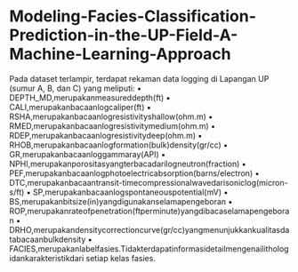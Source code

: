 # Modeling-Facies-Classification-Prediction-in-the-UP-Field-A-Machine-Learning-Approach

Pada dataset terlampir, terdapat rekaman data logging di Lapangan UP (sumur A, B, dan C) yang meliputi: ▪ DEPTH_MD,merupakanmeasureddepth(ft)
▪ CALI,merupakanbacaanlogcaliper(ft)
▪ RSHA,merupakanbacaanlogresistivityshallow(ohm.m)
▪ RMED,merupakanbacaanlogresistivitymedium(ohm.m)
▪ RDEP,merupakanbacaanlogresistivitydeep(ohm.m)
▪ RHOB,merupakanbacaanlogformation(bulk)density(gr/cc) ▪ GR,merupakanbacaanloggammaray(API)
▪ NPHI,merupakanporositasyangterbacadarilogneutron(fraction)
▪ PEF,merupakanbacaanlogphotoelectricabsorption(barns/electron)
▪ DTC,merupakanbacaantransit-timecompressionalwavedarisoniclog(micron-s/ft)
▪ SP,merupakanbacaanlogspontaneouspotential(mV)
▪ BS,merupakanbitsize(in)yangdigunakanselamapengeboran
▪ ROP,merupakanrateofpenetration(ftperminute)yangdibacaselamapengeboran
▪ DRHO,merupakandensitycorrectioncurve(gr/cc)yangmenunjukkankualitasdatabacaanbulkdensity
▪ FACIES,merupakanlabelfasies.Tidakterdapatinformasidetailmengenailithologidankarakteristikdari
setiap kelas fasies.
